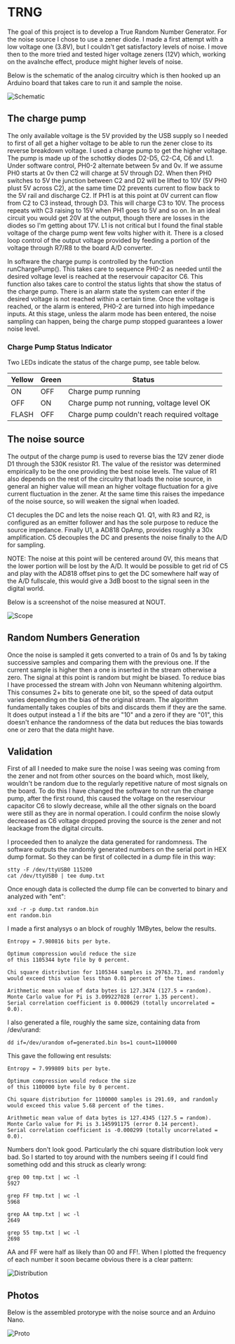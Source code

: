
# TRNG #

The goal of this project is to develop a True Random Number Generator. For the noise source I chose to use a zener diode. I made a first attempt with a low voltage one (3.8V), but I couldn't get satisfactory levels of noise. I move then to the more tried and tested higer voltage zeners (12V) which, working on the avalnche effect, produce might higher levels of noise.

Below is the schematic of the analog circuitry which is then hooked up an Arduino board that takes care to run it and sample the noise. 

![Schematic](documentation/schematic2.png)

## The charge pump ##

The only available voltage is the 5V provided by the USB supply so I needed to first of all get a higher voltage to be able to run the zener close to its reverse breakdown voltage. I used a charge pump to get the higher voltage. The pump is made up of the schottky diodes D2-D5, C2-C4, C6 and L1. Under software control, PH0-2 alternate between 5v and 0v. If we assume PH0 starts at 0v then C2 will charge at 5V through D2. When then PH0 switches to 5V the junction between C2 and D2 will be lifted to 10V (5V PH0 plust 5V across C2), at the same time D2 prevents current to flow back to the 5V rail and discharge C2. If PH1 is at this point at 0V current can flow from C2 to C3 instead, through D3. This will charge C3 to 10V. The process repeats with C3 raising to 15V when PH1 goes to 5V and so on. In an ideal circuit you would get 20V at the output, though there are losses in the diodes so I'm getting about 17V. L1 is not critical but I found the final stable voltage of the charge pump went few volts higher with it. There is a closed loop control of the output voltage provided by feeding a portion of the voltage through R7/R8 to the board A/D converter.

In software the charge pump is controlled by the function runChargePump(). This takes care to sequence PH0-2 as needed until the desired voltage level is reached at the reservouir capacitor C6. This function also takes care to control the status lights that show the status of the charge pump. There is an alarm state the system can enter if the desired voltage is not reached within a certain time. Once the voltage is reached, or the alarm is entered, PH0-2 are turned into high impedance inputs. At this stage, unless the alarm mode has been entered, the noise sampling can happen, being the charge pump stopped guarantees a lower noise level.

### Charge Pump Status Indicator ###

Two LEDs indicate the status of the charge pump, see table below.

| Yellow | Green | Status                                      |
|--------|-------|---------------------------------------------|
| ON     | OFF   | Charge pump running                         |
| OFF    | ON    | Charge pump not running, voltage level OK   |
| FLASH  | OFF   | Charge pump couldn't reach required voltage |

## The noise source ##

The output of the charge pump is used to reverse bias the 12V zener diode D1 through the 530K resistor R1. The value of the resistor was determined empirically to be the one providing the best noise levels. The value of R1 also depends on the rest of the circuitry that loads the noise source, in general an higher value will mean an higher voltage fluctuation for a give current fluctuation in the zener. At the same time this raises the impedance of the noise source, so will weaken the signal when loaded. 

C1 decuples the DC and lets the noise reach Q1. Q1, with R3 and R2, is configured as an emitter follower and has the sole purpose to reduce the source impedance. Finally U1, a AD818 OpAmp, provides roughly a 30x amplification. C5 decouples the DC and presents the noise finally to the A/D for sampling.

NOTE: The noise at this point will be centered around 0V, this means that the lower portion will be lost by the A/D. It would be possible to get rid of C5 and play with the AD818 offset pins to get the DC somewhere half way of the A/D fullscale, this would give a 3dB boost to the signal seen in the digital world.

Below is a screenshot of the noise measured at NOUT.

![Scope](documentation/noise.png)

## Random Numbers Generation ##

Once the noise is sampled it gets converted to a train of 0s and 1s by taking successive samples and comparing them with the previous one. If the current sample is higher then a one is inserted in the stream otherwise a zero. The signal at this point is random but might be biased. To reduce bias I have processed the stream with John von Neumann whitening algoirthm. This consumes 2+ bits to generate one bit, so the speed of data output varies depending on the bias of the original stream. The algorithm fundamentally takes couples of bits and discards them if they are the same. It does output instead a 1 if the bits are "10" and a zero if they are "01", this doesn't enhance the randomness of the data but reduces the bias towards one or zero that the data might have.

## Validation ##

First of all I needed to make sure the noise I was seeing was coming from the zener and not from other sources on the board which, most likely, wouldn't be random due to the regularly repetitive nature of most signals on the board. To do this I have changed the software to not run the charge pump, after the first round, this caused the voltage on the reserviour capacitor C6 to slowly decrease, while all the other signals on the board were still as they are in normal operation. I could confirm the noise slowly decreased as C6 voltage dropped proving the source is the zener and not leackage from the digital circuits.

I proceeded then to analyze the data generated for randomness. The software outputs the randomly generated numbers on the serial port in HEX dump format. So they can be first of collected in a dump file in this way:

    stty -F /dev/ttyUSB0 115200
    cat /dev/ttyUSB0 | tee dump.txt

Once enough data is collected the dump file can be converted to binary and analyzed with "ent":

    xxd -r -p dump.txt random.bin
    ent random.bin

I made a first analysys o an block of roughly 1MBytes, below the results.

    Entropy = 7.980816 bits per byte.

    Optimum compression would reduce the size
    of this 1105344 byte file by 0 percent.

    Chi square distribution for 1105344 samples is 29763.73, and randomly
    would exceed this value less than 0.01 percent of the times.

    Arithmetic mean value of data bytes is 127.3474 (127.5 = random).
    Monte Carlo value for Pi is 3.099227028 (error 1.35 percent).
    Serial correlation coefficient is 0.000629 (totally uncorrelated = 0.0).


I also generated a file, roughly the same size, containing data from /dev/urand:

    dd if=/dev/urandom of=generated.bin bs=1 count=1100000

This gave the following ent resulsts:

    Entropy = 7.999809 bits per byte.

    Optimum compression would reduce the size
    of this 1100000 byte file by 0 percent.

    Chi square distribution for 1100000 samples is 291.69, and randomly
    would exceed this value 5.68 percent of the times.

    Arithmetic mean value of data bytes is 127.4345 (127.5 = random).
    Monte Carlo value for Pi is 3.145991175 (error 0.14 percent).
    Serial correlation coefficient is -0.000299 (totally uncorrelated = 0.0).

Numbers don't look good. Particularly the chi square distribution look very bad. So I started to toy around with the numbers seeing if I could find something odd and this struck as clearly wrong:

    grep 00 tmp.txt | wc -l
    5927

    grep FF tmp.txt | wc -l
    5968
    
    grep AA tmp.txt | wc -l
    2649

    grep 55 tmp.txt | wc -l
    2698

AA and FF were half as likely than 00 and FF!. When I plotted the frequency of each number it soon became obvious there is a clear pattern:

![Distribution](documentation/distribution.png)


## Photos ##

Below is the assembled protorype with the noise source and an Arduino Nano.

![Proto](documentation/proto2.png)

